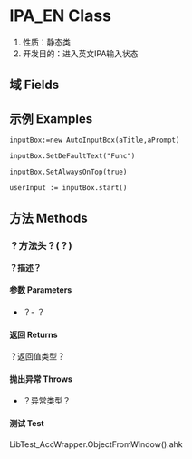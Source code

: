 # IPA_EN Class

1.  性质：静态类
2.	开发目的：进入英文IPA输入状态

## 域 Fields

## 示例 Examples
```AutoHotKey
inputBox:=new AutoInputBox(aTitle,aPrompt)

inputBox.SetDeFaultText("Func")

inputBox.SetAlwaysOnTop(true)

userInput := inputBox.start()
```

## 方法 Methods

### ？方法头？(？)

**？描述？**

#### 参数 Parameters

- ？- ？

#### 返回 Returns

？返回值类型？

#### 抛出异常 Throws

- ？异常类型？

#### 测试 Test

LibTest_AccWrapper.ObjectFromWindow().ahk